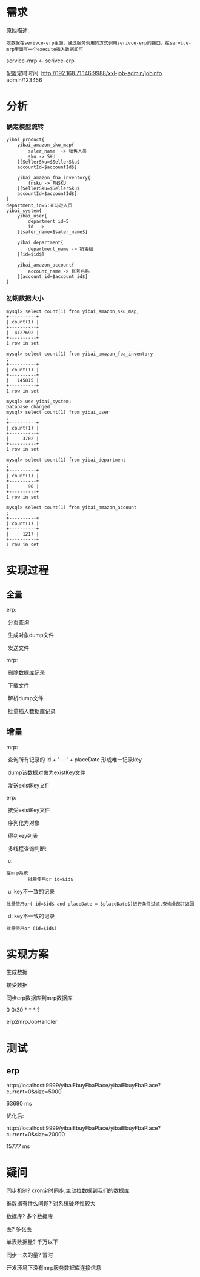 # 需求

原始描述:

```
取数据在serivce-erp里面，通过服务调用的方式调用serivce-erp的接口，在service-mrp里面写一个execute插入数据即可
```

service-mrp <- serivce-erp

配置定时时间:	http://192.168.71.146:9988/xxl-job-admin/jobinfo admin/123456

# 分析

### 确定模型流转

```
yibai_product{
	yibai_amazon_sku_map{
		saler_name	-> 销售人员
		sku	-> SKU
	}[SellerSku=$SellerSku$
	accountId=$accountId$]
	
	yibai_amazon_fba_inventory{
		fnsku -> FNSKU
	}[SellerSku=$SellerSku$
	accountId=$accountId$]
}
department_id=5:亚马逊人员
yibai_system{
	yibai_user{
		department_id=5
		id	->
	}[saler_name=$saler_name$]
	
	yibai_department{
		department_name	-> 销售组
	}[id=$id$]
	
	yibai_amazon_account{
		account_name -> 账号名称
	}[account_id=$account_id$]
}
```

### 初期数据大小

```
mysql> select count(1) from yibai_amazon_sku_map;
+----------+
| count(1) |
+----------+
|  4127692 |
+----------+
1 row in set

mysql> select count(1) from yibai_amazon_fba_inventory
;
+----------+
| count(1) |
+----------+
|   145815 |
+----------+
1 row in set

mysql> use yibai_system;
Database changed
mysql> select count(1) from yibai_user
;
+----------+
| count(1) |
+----------+
|     3702 |
+----------+
1 row in set

mysql> select count(1) from yibai_department
;
+----------+
| count(1) |
+----------+
|       90 |
+----------+
1 row in set

mysql> select count(1) from yibai_amazon_account
;
+----------+
| count(1) |
+----------+
|     1217 |
+----------+
1 row in set
```

# 实现过程

## 全量

erp:

​	分页查询

​	生成对象dump文件

​	发送文件



mrp:

​	删除数据库记录

​	下载文件

​	解析dump文件

​	批量插入数据库记录

## 增量

mrp:

​	查询所有记录的 id + '---' + placeDate 形成唯一记录key

​	dump该数据对象为existKey文件

​	发送existKey文件



erp:

​	接受existKey文件

​	序列化为对象

​	得到key列表

​	多线程查询判断:

​		c: 

```
在mrp系统
		批量使用or id=$id$
```

​		u: key不一致的记录

```
批量使用or( id=$id$ and placeDate = $placeDate$)进行条件过滤,查询全部并返回
```

​		d: key不一致的记录

```
批量使用or (id=$id$)
```

# 实现方案

生成数据

接受数据



同步erp数据库到mrp数据库

0 0/30 * * * ?

erp2mrpJobHandler

# 测试

## erp

http://localhost:9999/yibaiEbuyFbaPlace/yibaiEbuyFbaPlace?current=0&size=5000

63690 ms

优化后:

http://localhost:9999/yibaiEbuyFbaPlace/yibaiEbuyFbaPlace?current=0&size=20000

 15777 ms

# 疑问

同步机制?	cron定时同步,主动拉数据到我们的数据库

推数据有什么问题? 对系统破坏性较大

数据库? 多个数据库

表? 多张表

单表数据量?	千万以下

同步一次的量? 暂时

开发环境下没有mrp服务数据库连接信息

